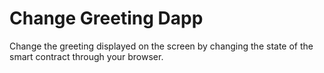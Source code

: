 # Change Greeting Dapp
Change the greeting displayed on the screen by changing the state of the smart contract through your browser.
